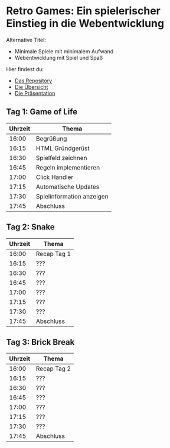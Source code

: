 # Retro Games: Ein spielerischer Einstieg in die Webentwicklung

Alternative Titel:
- Minimale Spiele mit minimalem Aufwand
- Webentwicklung mit Spiel und Spaß


Hier findest du:
- [Das Repository](https://github.com/RS-Software-Dev/workshop-mini-games)
- [Die Übersicht](https://rs-software-dev.github.io/workshop-mini-games)
- [Die Präsentation](https://rs-software-dev.github.io/workshop-mini-games/slides)


## Tag 1: Game of Life

| Uhrzeit | Thema |
|-------|-----------|
| 16:00 | Begrüßung |
| 16:15 | HTML Gründgerüst |
| 16:30 | Spielfeld zeichnen |
| 16:45 | Regeln implementieren |
| 17:00 | Click Handler |
| 17:15 | Automatische Updates |
| 17:30 | Spielinformation anzeigen |
| 17:45 | Abschluss |

## Tag 2: Snake

| Uhrzeit | Thema |
|-------|-----------|
| 16:00 | Recap Tag 1 |
| 16:15 | ??? |
| 16:30 | ??? |
| 16:45 | ??? |
| 17:00 | ??? |
| 17:15 | ??? |
| 17:30 | ??? |
| 17:45 | Abschluss |

## Tag 3: Brick Break

| Uhrzeit | Thema |
|-------|-----------|
| 16:00 | Recap Tag 2 |
| 16:15 | ??? |
| 16:30 | ??? |
| 16:45 | ??? |
| 17:00 | ??? |
| 17:15 | ??? |
| 17:30 | ??? |
| 17:45 | Abschluss |